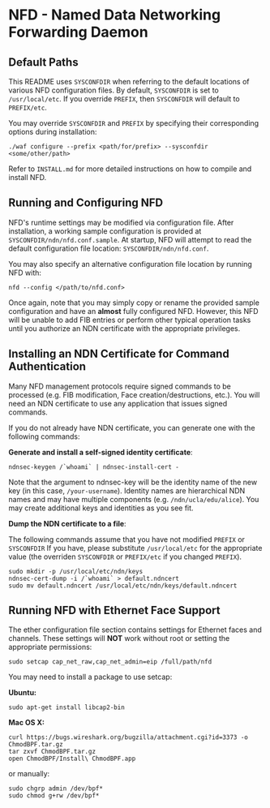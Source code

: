 NFD - Named Data Networking Forwarding Daemon
==============================================================

## Default Paths

This README uses `SYSCONFDIR` when referring to the default locations of
various NFD configuration files.  By default, `SYSCONFDIR` is set to
`/usr/local/etc`.  If you override `PREFIX`, then `SYSCONFDIR` will
default to `PREFIX/etc`.

You may override `SYSCONFDIR` and `PREFIX` by specifying their
corresponding options during installation:

    ./waf configure --prefix <path/for/prefix> --sysconfdir <some/other/path>

Refer to `INSTALL.md` for more detailed instructions on how to compile
and install NFD.

## Running and Configuring NFD

NFD's runtime settings may be modified via configuration file.  After
installation, a working sample configuration is provided at
`SYSCONFDIR/ndn/nfd.conf.sample`.  At startup, NFD will attempt to
read the default configuration file location:
`SYSCONFDIR/ndn/nfd.conf`.

You may also specify an alternative configuration file location
by running NFD with:

    nfd --config </path/to/nfd.conf>

Once again, note that you may simply copy or rename the provided
sample configuration and have an **almost** fully configured NFD.
However, this NFD will be unable to add FIB entries or perform
other typical operation tasks until you authorize an NDN certificate
with the appropriate privileges.

## Installing an NDN Certificate for Command Authentication

Many NFD management protocols require signed commands to be processed
(e.g. FIB modification, Face creation/destructions, etc.). You will
need an NDN certificate to use any application that issues signed
commands.

If you do not already have NDN certificate, you can generate one with
the following commands:

**Generate and install a self-signed identity certificate**:

    ndnsec-keygen /`whoami` | ndnsec-install-cert -

Note that the argument to ndnsec-key will be the identity name of the
new key (in this case, `/your-username`). Identity names are
hierarchical NDN names and may have multiple components
(e.g. `/ndn/ucla/edu/alice`).  You may create additional keys and
identities as you see fit.

**Dump the NDN certificate to a file**:

The following commands assume that you have not modified
`PREFIX` or `SYSCONFDIR` If you have, please substitute
`/usr/local/etc` for the appropriate value (the overriden
`SYSCONFDIR` or `PREFIX/etc` if you changed `PREFIX`).

    sudo mkdir -p /usr/local/etc/ndn/keys
    ndnsec-cert-dump -i /`whoami` > default.ndncert
    sudo mv default.ndncert /usr/local/etc/ndn/keys/default.ndncert

## Running NFD with Ethernet Face Support

The ether configuration file section contains settings for Ethernet
faces and channels.  These settings will **NOT** work without root or
setting the appropriate permissions:

    sudo setcap cap_net_raw,cap_net_admin=eip /full/path/nfd

You may need to install a package to use setcap:

**Ubuntu:**

    sudo apt-get install libcap2-bin

**Mac OS X:**

    curl https://bugs.wireshark.org/bugzilla/attachment.cgi?id=3373 -o ChmodBPF.tar.gz
    tar zxvf ChmodBPF.tar.gz
    open ChmodBPF/Install\ ChmodBPF.app

or manually:

    sudo chgrp admin /dev/bpf*
    sudo chmod g+rw /dev/bpf*
